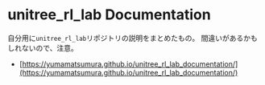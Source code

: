 # unitree_rl_lab Documentation

自分用に`unitree_rl_lab`リポジトリの説明をまとめたもの。
間違いがあるかもしれないので、注意。

- [https://yumamatsumura.github.io/unitree_rl_lab_documentation/](https://yumamatsumura.github.io/unitree_rl_lab_documentation/)
